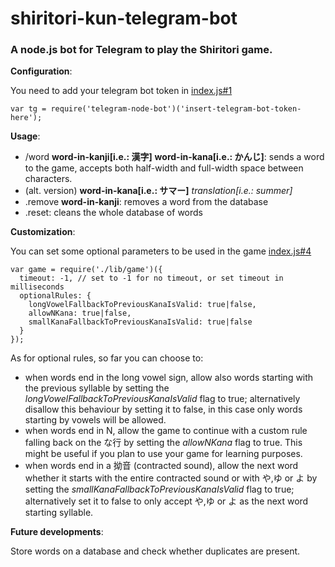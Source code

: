 # shiritori-kun-telegram-bot
### A node.js bot for Telegram to play the Shiritori game.

**Configuration**:

You need to add your telegram bot token in [index.js#1](https://github.com/Harumaro/shiritori-kun-telegram-bot/blob/master/index.js#L1)
```
var tg = require('telegram-node-bot')('insert-telegram-bot-token-here');
```

**Usage**:
- /word **word-in-kanji[i.e.: 漢字]** **word-in-kana[i.e.: かんじ]**: sends a word to the game, accepts both half-width and full-width space between characters.
- (alt. version) **word-in-kana[i.e.: サマー]** *translation[i.e.: summer]*
- .remove **word-in-kanji**: removes a word from the database
- .reset: cleans the whole database of words

**Customization**:

You can set some optional parameters to be used in the game [index.js#4](https://github.com/Harumaro/shiritori-kun-telegram-bot/blob/master/index.js#L2)
```
var game = require('./lib/game')({
  timeout: -1, // set to -1 for no timeout, or set timeout in milliseconds
  optionalRules: {
    longVowelFallbackToPreviousKanaIsValid: true|false,
    allowNKana: true|false,
    smallKanaFallbackToPreviousKanaIsValid: true|false
  }
});
```

As for optional rules, so far you can choose to:
- when words end in the long vowel sign, allow also words starting with the previous syllable by setting the _longVowelFallbackToPreviousKanaIsValid_ flag to true; alternatively disallow this behaviour by setting it to false, in this case only words starting by vowels will be allowed.
- when words end in N, allow the game to continue with a custom rule falling back on the な行 by setting the _allowNKana_ flag to true. This might be useful if you plan to use your game for learning purposes.
- when words end in a 拗音 (contracted sound), allow the next word whether it starts with the entire contracted sound or with や,ゆ or よ by setting the _smallKanaFallbackToPreviousKanaIsValid_ flag to true; alternatively set it to false to only accept や,ゆ or よ as the next word starting syllable.

**Future developments**:

Store words on a database and check whether duplicates are present.
